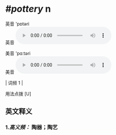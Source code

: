 # ***\#pottery*** n
英音 'pɒtəri  
英音
<audio src="./media/pottery-B.aac" controls="controls"></audio>

美音 'pɑːtəri  
美音
<audio src="./media/pottery.aac" controls="controls"></audio>



| 词频 1 |  

用法点拨  [U]

英文释义
---
### 1.*高义频：* **陶器；陶艺**  


